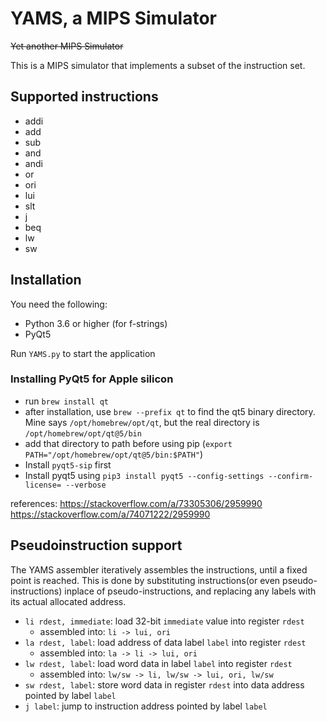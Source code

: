 # YAMS, a MIPS Simulator
~~Yet another MIPS Simulator~~

This is a MIPS simulator that implements a subset of the instruction set.

## Supported instructions
- addi
- add
- sub
- and
- andi
- or
- ori
- lui
- slt
- j
- beq
- lw
- sw

## Installation

You need the following:
- Python 3.6 or higher (for f-strings)
- PyQt5

Run `YAMS.py` to start the application

### Installing PyQt5 for Apple silicon

- run `brew install qt`
- after installation, use `brew --prefix qt` to find the qt5 binary directory. Mine says `/opt/homebrew/opt/qt`, but the real directory is `/opt/homebrew/opt/qt@5/bin`
- add that directory to path before using pip (`export PATH="/opt/homebrew/opt/qt@5/bin:$PATH"`)
- Install `pyqt5-sip` first
- Install pyqt5 using `pip3 install pyqt5 --config-settings --confirm-license= --verbose`

references:
https://stackoverflow.com/a/73305306/2959990
https://stackoverflow.com/a/74071222/2959990


## Pseudoinstruction support

The YAMS assembler iteratively assembles the instructions, until a fixed point is reached. This is done by substituting
instructions(or even pseudo-instructions) inplace of pseudo-instructions, and replacing any labels with its actual
allocated address.

- `li rdest, immediate`: load 32-bit `immediate` value into register `rdest`
  - assembled into: `li -> lui, ori`
- `la rdest, label`: load address of data label `label` into register `rdest`
  - assembled into: `la -> li -> lui, ori`
- `lw rdest, label`: load word data in label `label` into register `rdest`
  - assembled into: `lw/sw -> li, lw/sw -> lui, ori, lw/sw`
- `sw rdest, label`: store word data in register `rdest` into data address pointed by label `label`
- `j label`: jump to instruction address pointed by label `label`